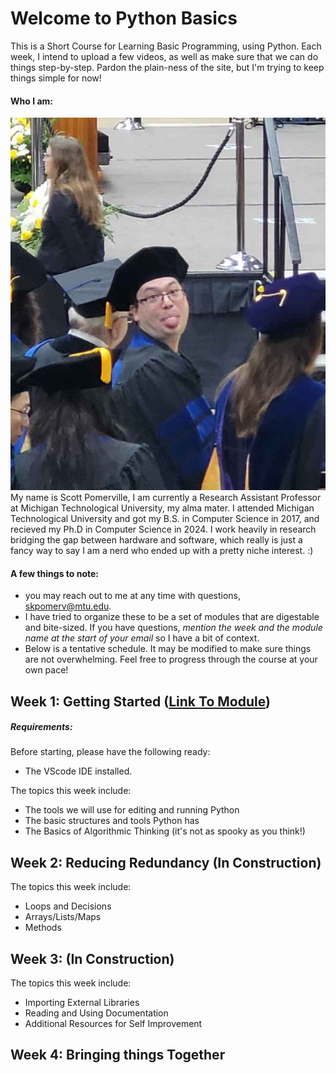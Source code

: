 # Welcome to Python Basics
This is a Short Course for Learning Basic Programming, using Python. Each week, I intend to upload a few videos, as well as make sure that we can do things step-by-step.
Pardon the plain-ness of the site, but I'm trying to keep things simple for now! 

#### Who I am:
![A picture of me at my PhD graduation, sticking my tongue out at the camera.](/media/graduation.jpg "My Graduation.")
My name is Scott Pomerville, I am currently a Research Assistant Professor at Michigan Technological University, my alma mater.
I attended Michigan Technological University and got my B.S. in Computer Science in 2017, and recieved my Ph.D in Computer Science in 2024.
I work heavily in research bridging the gap between hardware and software, which really is just a fancy way to say I am a nerd who ended up with a pretty niche interest. :)

#### A few things to note:
  - you may reach out to me at any time with questions, [skpomerv@mtu.edu](skpomerv@mtu.edu).
  - I have tried to organize these to be a set of modules that are digestable and bite-sized. If you have questions, *mention the week and the module name at the start of your email* so I have a bit of context.
  - Below is a tentative schedule. It may be modified to make sure things are not overwhelming. Feel free to progress through the course at your own pace! 

## Week 1: Getting Started ([Link To Module](./Week_1/module1.md))
##### Requirements:
Before starting, please have the following ready:
  - The VScode IDE installed.

The topics this week include:
  - The tools we will use for editing and running Python
  - The basic structures and tools Python has
  - The Basics of Algorithmic Thinking (it's not as spooky as you think!)


## Week 2: Reducing Redundancy (In Construction)
The topics this week include:
  - Loops and Decisions
  - Arrays/Lists/Maps
  - Methods

## Week 3: (In Construction)
The topics this week include:
  - Importing External Libraries
  - Reading and Using Documentation
  - Additional Resources for Self Improvement

## Week 4: Bringing things Together
